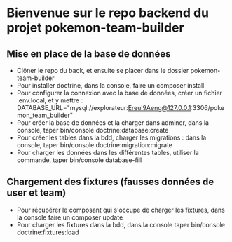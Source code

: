 # Bienvenue sur le repo backend du projet pokemon-team-builder

  ## Mise en place de la base de données

  - Clôner le repo du back, et ensuite se placer dans le dossier pokemon-team-builder
  - Pour installer doctrine, dans la console, faire un composer install
  - Pour configurer la connexion avec la base de données, créer un fichier .env.local, et y mettre : DATABASE_URL="mysql://explorateur:Ereul9Aeng@127.0.0.1:3306/pokemon_team_builder"
  - Pour créer la base de données et la charger dans adminer, dans la console, taper bin/console doctrine:database:create
  - Pour créer les tables dans la bdd, charger les migrations : dans la console, taper bin/console doctrine:migration:migrate
  - Pour charger les données dans les différentes tables, utiliser la commande, taper bin/console database-fill

  ## Chargement des fixtures (fausses données de user et team)

  - Pour récupérer le composant qui s'occupe de charger les fixtures, dans la console faire un composer update
  - Pour charger les fixtures dans la bdd, dans la console taper bin/console doctrine:fixtures:load
